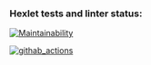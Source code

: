 ### Hexlet tests and linter status:

[![Maintainability](https://api.codeclimate.com/v1/badges/cad09c13a6859aaa1724/maintainability)](https://codeclimate.com/github/AnnaPalna/frontend-project-lvl1/maintainability)

[![githab_actions](https://github.com/AnnaPalna/frontend-project-lvl1/workflows/githab_actions/badge.svg)](https://github.com/AnnaPalna/frontend-project-lvl1/actions)
